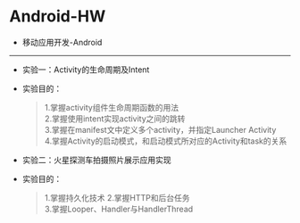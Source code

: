 # Android-HW
*    移动应用开发-Android
  ---
*    实验一：Activity的生命周期及Intent
*    实验目的：
     >1.掌握activity组件生命周期函数的用法  
     >2.掌握使用intent实现activity之间的跳转  
     >3.掌握在manifest文中定义多个activity，并指定Launcher Activity  
     >4.掌握Activity的启动模式，和启动模式所对应的Activity和task的关系


*    实验二：火星探测车拍摄照片展示应用实现
*    实验目的：
     >1.掌握持久化技术 
     >2.掌握HTTP和后台任务  
     >3.掌握Looper、Handler与HandlerThread   
     
  

